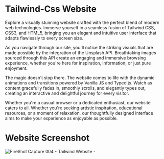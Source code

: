 # Tailwind-Css Website

Explore a visually stunning website crafted with the perfect blend of modern web technologies. Immerse yourself in a seamless fusion of Tailwind CSS, CSS3, and HTML5, bringing you an elegant and intuitive user interface that adapts flawlessly to every screen size.

As you navigate through our site, you'll notice the striking visuals that are made possible by the integration of the Unsplash API. Breathtaking images sourced through this API create an engaging and immersive browsing experience, whether you're here for inspiration, information, or just pure enjoyment.

The magic doesn't stop there. The website comes to life with the dynamic animations and transitions powered by Vanilla JS and Typed.js. Watch as content gracefully fades in, smoothly scrolls, and elegantly types out, creating an interactive and delightful journey for every visitor.

Whether you're a casual browser or a dedicated enthusiast, our website caters to all. Whether you're seeking artistic inspiration, educational resources, or a moment of relaxation, our thoughtfully designed interface aims to make your experience as enjoyable as possible.

# Website Screenshot

![FireShot Capture 004 - Tailwind Website - ](https://github.com/arpitgoswami/websites/assets/71710858/ffdf7c2d-90ae-4e40-965d-2b076bbd3a4f)
